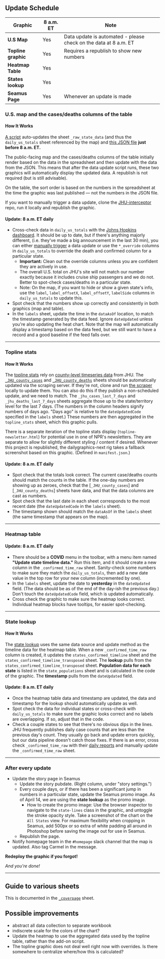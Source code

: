 ## Update Schedule

 | Graphic | 8 a.m. ET | Note |
 | ------- | ------- | ---- |
 | **U.S Map** | Yes | Data update is automated - please check on the data at 8 a.m. ET |
 | **Topline graphic** | Yes | Requires a republish to show new numbers |
 | **Heatmap Table** | Yes | |
 | **States lookup** | Yes | |
 | **Seamus Page** | Yes | Whenever an update is made |

### U.S. map and the cases/deaths columns of the table

#### How It Works

[A script](https://github.com/nprapps/jhu-interceptor) auto-updates the sheet `_raw_state_data` (and thus the `daily_us_totals` sheet referenced by the map) and [this JSON file](https://apps.npr.org/dailygraphics/data/jhu-covid-19/arcgis.json) **just before 8 a.m. ET.**

The public-facing map and the cases/deaths columns of the table initially render based on the data in the spreadsheet and then update with the data from the JSON. This means that after the data update script runs, these two graphics will automatically display the updated data. A republish is not required (but is still advisable).

On the table, the sort order is based on the numbers in the spreadsheet at the time the graphic was last published — not the numbers in the JSON file.

If you want to manually trigger a data update, clone the [JHU-interceptor](https://github.com/nprapps/jhu-interceptor) repo, run it locally and republish the graphic.

#### Update: 8 a.m. ET daily

- Cross-check data in `daily_us_totals` with the [Johns Hopkins dashboard](https://www.arcgis.com/apps/opsdashboard/index.html#/bda7594740fd40299423467b48e9ecf6). It should be up to date, but if there's anything majorly different, (i.e. they've made a big announcement in the last 30 min), you can either [manually trigger](https://github.com/nprapps/jhu-interceptor) a data update or use the `*_override` columns in `daily_us_totals` to override the death and confirmed column for a particular state.
	- **Important:** Clean out the override columns unless you are confident they are actively in use.
	- The overall U.S. total on JHU's site will not match our number exactly because it includes cruise ship passengers and we do not. Better to spot-check cases/deaths in a particular state.
	- Note: On the map, if you want to hide or show a given state's info, use the `label`, `label_offsetX`, `label_offsetY`, `labelSide` columns in `daily_us_totals` to update this.
- Spot check that the numbers show up correctly and consistently in both graphics (map and table).
- In the `labels` sheet, update the time in the `dataAsOf` location, to match the timestamp generated by the data feed. Ignore `dateUpdated` unless you're also updating the heat chart. Note that the map will automatically display a timestamp based on the data feed, but we still want to have a record and a good baseline if the feed falls over.

---------

### Topline stats

#### How It Works

The [topline stats](https://apps.npr.org/dailygraphics/graphics/coronavirus-d3-us-map-20200312/preview.html?preview=topline.html) rely on [county-level timeseries data](https://github.com/CSSEGISandData/COVID-19/tree/master/csse_covid_19_data/csse_covid_19_time_series) from JHU. The [`_JHU_county_cases`](https://docs.google.com/spreadsheets/d/19BH6v5FGlg_uH1CSVDHFUs6SFDjqbealCsj-ni6EAx0/edit#gid=1605625932) and [`_JHU_county_deaths`](https://docs.google.com/spreadsheets/d/19BH6v5FGlg_uH1CSVDHFUs6SFDjqbealCsj-ni6EAx0/edit#gid=924072138) sheets should be automatically updated via the scraping server. If they're not, clone and run [the scraper](https://github.com/nprapps/jhu-interceptor) locally to update them. You can also do this if they publish a non-scheduled update, and we need to match. The `_jhu_cases_last_7_days` and `_jhu_deaths_last_7_days` sheets aggregate those up to the state/territory level for the last 7 days. (The numbers in the column headers signify numbers of days ago. "Days ago" is relative to the `dateUpdatedCode` specified in the `labels` sheet.) These numbers are then aggregated in the `topline_stats` sheet, which this graphic pulls.

There is a separate iteration of the topline stats display (`topline-newsletter.html`) for potential use in one of NPR's newsletters. They are separate to allow for slightly different styling / content if desired. Whenever this project is republished, the dailygraphics-next rig takes a fallback screenshot based on this graphic. (Defined in `manifest.json`.)

#### Update: 8 a.m. ET daily

- Spot check that the totals look correct. The current case/deaths counts should match the counts in the table. If the one-day numbers are showing up as zeroes, check that the [`_JHU_county_cases`] and [`_JHU_county_deaths`] sheets have data, and that the data columns are cast as numbers.
- Spot check that the last date in each sheet corresponds to the most recent date (the `dateUpdatedCode` in the `labels` sheet).
- The timestamp shown should match the `dataAsOf` in the `labels` sheet (the same timestamp that appears on the map).

----------

### Heatmap table
#### Update: 8 a.m. ET daily

- There should be a **COVID** menu in the toolbar, with a menu item named **"Update state timeline data."** Run this item, and it should create a new column in the `_confirmed_time_raw` sheet. Sanity-check some numbers to make sure they match the `daily_us_totals`, then add a new date value in the top row for your new column (incremented by one).
- In the `labels` sheet, update the date to **yesterday** in the `dateUpdated` field. (The data should be as of the end of the day-ish the previous day.) Don't touch the `dateUpdatedCode` field, which is updated automatically.
- Cross check the graphic to make sure the heatmap looks correct. Individual heatmap blocks have tooltips, for easier spot-checking.

----------

### State lookup

#### How It Works

The [state lookup](https://apps.npr.org/dailygraphics/graphics/coronavirus-d3-us-map-20200312/preview.html?preview=states.html) uses the same data source and update method as the timeline data for the heatmap table. When a new `_confirmed_time_raw` column is created, it updates the `states_confirmed_timeline` sheet and the `states_confirmed_timeline_transposed` sheet. The **lookup** pulls from the `states_confirmed_timeline_transposed` sheet. **Population data for each state** is listed in the `state_populations` sheet and is calculated in the code of the graphic. The **timestamp** pulls from the `dateUpdated` field.

#### Update: 8 a.m. ET daily

- Once the heatmap table data and timestamp are updated, the data and timestamp for the lookup should automatically update as well.
- Spot check the data for individual states or cross-check with `daily_us_totals` to make sure the graphic looks correct and no labels are overlapping. If so, adjust that in the code.
- Check a couple states to see that there's no obvious dips in the lines. JHU frequently publishes daily case counts that are less than the previous day's count. They usually go back and update errors quickly, but our data pipeline doesn't catch those fixes. If there is an error, cross check `_confirmed_time_raw` with their [daily reports](https://github.com/CSSEGISandData/COVID-19/tree/master/csse_covid_19_data/csse_covid_19_daily_reports_us) and manually update the `_confirmed_time_raw` sheet.

----------

### After every update
- Update the story page in Seamus
	- Update the story pubdate. (Right column, under "story settings.")
	- Every couple days, or if there has been a significant jump in numbers in a particular state, update the Seamus promo image. As of April 14, we are using the **state lookup** as the promo image.
		- How to create the promo image: Use the browser inspector to navigate to the `state-lines` class in the graphic, and untoggle the stroke opacity style. Take a screenshot of the chart on the `All States` view. For maximum flexibility when cropping in Seamus, add 500px or so extra of white padding all around in Photoshop before saving the image out for use in Seamus.
	- Republish the page.
- Notify homepage team in the `#homepage` slack channel that the map is updated. Also tag Carmel in the message.

**Redeploy the graphic if you forgot!**

*And you're done!*

----------

## Guide to various sheets

This is documented in the [`_coverpage`](https://docs.google.com/spreadsheets/d/19BH6v5FGlg_uH1CSVDHFUs6SFDjqbealCsj-ni6EAx0/edit#gid=1095201758) sheet.

## Possible improvements
- abstract all data collection to separate workbook
- indiscrete scale for the colors of the chart?
- Update the heatmap to use the aggregated data used by the topline table, rather than the add-on script.
- The topline graphic does not deal well right now with overrides. Is there somewhere to centralize where/how this is calculated?
